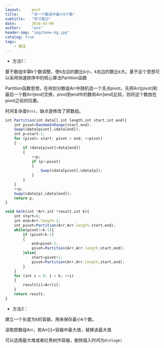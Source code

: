 ```yaml
---
layout:     post
title:      "求一个数组中最小k个数"
subtitle:   "学习笔记"
date:       2016-03-09
author:     "wzz"
header-img: "img/home-bg.jpg"
catalog: true
tags:
    - 算法
---
```



* 方法1：

基于数组中第k个数调整，使k左边的数比k小，k右边的数比k大。基于这个思想可以采用快速排序中的核心算法Partition函数

Partition函数思想，在待划分数组Arr中随机选一个支点pivot，先把Arr[pivot]和最后一个数Arr[end]交换，pivot到end中的数和Arr[end]比较，则将这个数放在pivot之前的位置。

时间复杂度`O(n)`，缺点是修改了原数组。

```js
int Partition(int data[],int length,int start,int end){
    int pivot=RandomInRange(start,end);
    Swap(&data[pivot],&data[end]);
    int p=start-1;
    for (pivot= start; pivot < end; ++pivot)
    {
        if (data[pivot]<data[end])
        {
            ++p;
            if (p!=pivot)
            {
                Swap(&data[pivot],&data[p]);
            }
        }
    }
    ++p;
    Swap(&data[p],&data[end]);
    return p;
}

void Getk(int *Arr,int *result,int k){
    int start=0;
    int end=Arr.length-1;
    int pivot=Partition(Arr,Arr.length,start,end);
    while(pivot!=k-1){
        if (pivot>k-1)
        {
            end=pivot-1;
            pivot=Partition(Arr,Arr.length,start,end);
        }else{
            start=pivot+1;
            pivot=Partition(Arr,Arr.length,start,end);
        }
    }
    for (int i = 0; i < k; ++i)
    {
        result[i]=Arr[i];
    }
    return result;
}
```

* 方法2：

建立一个长度为k的容器，用来保存最小k个数。

读取原数组Arr，若Arr[i]<容器中最大值，替换该最大值

可以选用最大堆或者红黑树作容器，删除插入时间为`O(nlogk)`
